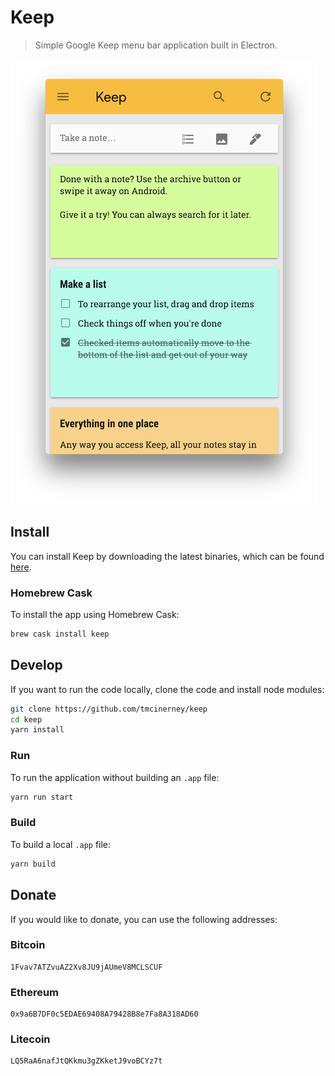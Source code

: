 # Keep
> Simple Google Keep menu bar application built in Electron.

![Keep App](screenshot.png)

## Install
You can install Keep by downloading the latest binaries, which can be found [here](https://github.com/tmcinerney/keep/releases).

### Homebrew Cask
To install the app using Homebrew Cask:

```sh
brew cask install keep
```

## Develop
If you want to run the code locally, clone the code and install node modules:

```sh
git clone https://github.com/tmcinerney/keep
cd keep
yarn install
```

### Run
To run the application without building an `.app` file:

```sh
yarn run start
```

### Build
To build a local `.app` file:

```sh
yarn build
```

## Donate
If you would like to donate, you can use the following addresses:

### Bitcoin
```
1Fvav7ATZvuAZ2Xv8JU9jAUmeV8MCLSCUF
```

### Ethereum
```
0x9a6B7DF0c5EDAE69408A79428B8e7Fa8A318AD60
```

### Litecoin
```
LQ5RaA6nafJtQKkmu3gZKketJ9voBCYz7t
```
